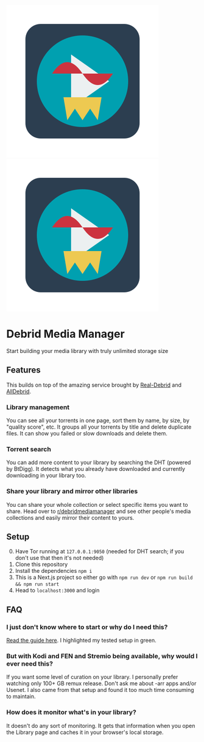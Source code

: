 ![Alt text](./dmm-logo.svg)
<img src="./dmm-logo.svg">

# Debrid Media Manager

Start building your media library with truly unlimited storage size

## Features

This builds on top of the amazing service brought by [Real-Debrid](http://real-debrid.com/?id=440161) and [AllDebrid](https://alldebrid.com/?uid=1kk5i&lang=en).

### Library management

You can see all your torrents in one page, sort them by name, by size, by "quality score", etc. It groups all your torrents by title and delete duplicate files. It can show you failed or slow downloads and delete them.

### Torrent search

You can add more content to your library by searching the DHT (powered by BtDigg). It detects what you already have downloaded and currently downloading in your library too.

### Share your library and mirror other libraries

You can share your whole collection or select specific items you want to share. Head over to [r/debridmediamanager](https://www.reddit.com/r/debridmediamanager/) and see other people's media collections and easily mirror their content to yours.

## Setup

0. Have Tor running at `127.0.0.1:9050` (needed for DHT search; if you don't use that then it's not needed)
1. Clone this repository
2. Install the dependencies `npm i`
3. This is a Next.js project so either go with `npm run dev` or `npm run build && npm run start`
4. Head to `localhost:3000` and login

## FAQ

### I just don't know where to start or why do I need this?

[Read the guide here](https://docs.google.com/document/d/13enrfVXcGEEd0Yqb0PBTpGYrIvQpSfeIaAMZ_LiBDzM/edit). I highlighted my tested setup in green.
### But with Kodi and FEN and Stremio being available, why would I ever need this?

If you want some level of curation on your library. I personally prefer watching only 100+ GB remux release. Don't ask me about -arr apps and/or Usenet. I also came from that setup and found it too much time consuming to maintain.

### How does it monitor what's in your library?

It doesn't do any sort of monitoring. It gets that information when you open the Library page and caches it in your browser's local storage.
